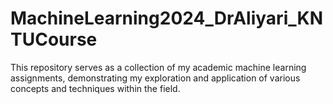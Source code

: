 # MachineLearning2024_DrAliyari_KNTUCourse
This repository serves as a collection of my academic machine learning assignments, demonstrating my exploration and application of various concepts and techniques within the field.
